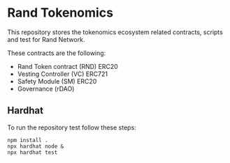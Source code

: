# Rand Tokenomics

This repository stores the tokenomics ecosystem related contracts, scripts and test for Rand Network.

These contracts are the following:
- Rand Token contract (RND) ERC20
- Vesting Controller (VC) ERC721
- Safety Module (SM) ERC20
- Governance (rDAO) 

## Hardhat

To run the repository test follow these steps:
```
npm install .
npx hardhat node &
npx hardhat test
```
